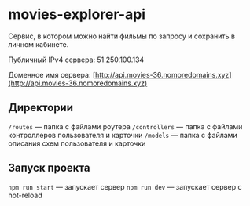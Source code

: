 # movies-explorer-api

Сервис, в котором можно найти фильмы по запросу и сохранить в личном кабинете.

Публичный IPv4 сервера: 51.250.100.134

Доменное имя сервера: [http://api.movies-36.nomoredomains.xyz](http://api.movies-36.nomoredomains.xyz)

## Директории

`/routes` — папка с файлами роутера
`/controllers` — папка с файлами контроллеров пользователя и карточки
`/models` — папка с файлами описания схем пользователя и карточки

## Запуск проекта

`npm run start` — запускает сервер
`npm run dev` — запускает сервер с hot-reload
